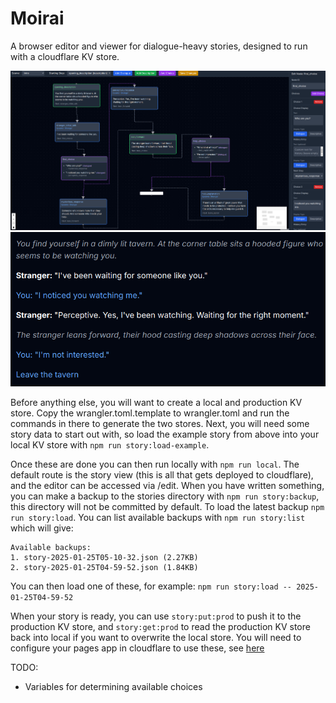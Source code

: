 # Moirai

A browser editor and viewer for dialogue-heavy stories, designed to run with a cloudflare KV store.

![Editor](/example/example-edit.png?raw=true "Editor")
![Viewer](/example/example-view.png?raw=true "Viewer")

Before anything else, you will want to create a local and production KV store. Copy the wrangler.toml.template to
wrangler.toml and run the commands in there to generate the two stores. Next, you will need some story data to start
out with, so load the example story from above into your local KV store with `npm run story:load-example`.

Once these are done you can then run locally with `npm run local`. The default route is the story view (this is all 
that gets deployed to cloudflare), and the editor can be accessed via /edit. When you have written something, you can
make a backup to the stories directory with `npm run story:backup`, this directory will not be committed by default. To 
load the latest backup `npm run story:load`. You can list available backups with `npm run story:list` which will give:
```
Available backups:
1. story-2025-01-25T05-10-32.json (2.27KB)
2. story-2025-01-25T04-59-52.json (1.84KB)
```
You can then load one of these, for example: `npm run story:load -- 2025-01-25T04-59-52`


When your story is ready, you can use `story:put:prod` to push it to the production KV store, and `story:get:prod` to 
read the production KV store back into local if you want to overwrite the local store. You will need to configure your 
pages app in cloudflare to use these, see 
[here](https://developers.cloudflare.com/pages/framework-guides/deploy-a-remix-site/)


TODO:

- Variables for determining available choices